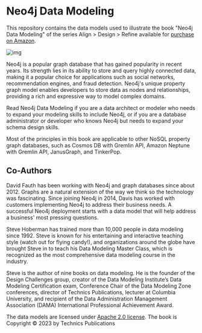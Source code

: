 # Neo4j Data Modeling

This repository contains the data models used to illustrate the book "Neo4j Data Modeling" of the series Align > Design > Refine available for [purchase on Amazon](https://www.amazon.com/gp/product/1634621913).

![img](https://m.media-amazon.com/images/I/51oIOpnFmzL._SX331_BO1,204,203,200_.jpg)

Neo4j is a popular graph database that has gained popularity in recent years. Its strength lies in its ability to store and query highly connected data, making it a popular choice for applications such as social networks, recommendation engines, and fraud detection. Neo4j's unique property graph model enables developers to store data as nodes and relationships, providing a rich and expressive way to model complex domains.

Read Neo4j Data Modeling if you are a data architect or modeler who needs to expand your modeling skills to include Neo4j, or if you are a database administrator or developer who knows Neo4j but needs to expand your schema design skills.

Most of the principles in this book are applicable to other NoSQL property graph databases, such as Cosmos DB with Gremlin API, Amazon Neptune with Gremlin API, JanusGraph, and TinkerPop.


## Co-Authors

David Fauth has been working with Neo4j and graph databases since about 2012.  Graphs are a natural extension of the way we think so the technology was fascinating.  Since joining Neo4j in 2014, Davis has worked with customers implementing Neo4j to address their business needs. A successful Neo4j deployment starts with a data model that will help address a business' most pressing questions.

Steve Hoberman has trained more than 10,000 people in data modeling since 1992. Steve is known for his entertaining and interactive teaching style (watch out for flying candy!), and organizations around the globe have brought Steve in to teach his Data Modeling Master Class, which is recognized as the most comprehensive data modeling course in the industry.

Steve is the author of nine books on data modeling. He is the founder of the Design Challenges group, creator of the Data Modeling Institute’s Data Modeling Certification exam, Conference Chair of the Data Modeling Zone conferences, director of Technics Publications, lecturer at Columbia University, and recipient of the Data Administration Management Association (DAMA) International Professional Achievement Award.

The data models are licensed under [Apache 2.0 license](https://github.com/hackolade/books/blob/main/LICENSE).
The book is Copyright © 2023 by Technics Publications

